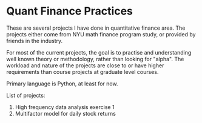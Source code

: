 # Quant Finance Practices
These are several projects I have done in quantitative finance area. The projects either come from NYU math finance program study, or provided by friends in the industry. 

For most of the current projects, the goal is to practise and understanding well known theory or methodology, rather than looking for "alpha". The workload and nature of the projects are close to or have higher requirements than course projects at graduate level courses. 

Primary language is Python, at least for now. 

List of projects:

1. High frequency data analysis exercise 1
2. Multifactor model for daily stock returns
